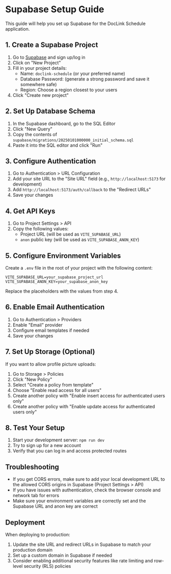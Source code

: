 # Supabase Setup Guide

This guide will help you set up Supabase for the DocLink Schedule application.

## 1. Create a Supabase Project

1. Go to [Supabase](https://supabase.com/) and sign up/log in
2. Click on "New Project"
3. Fill in your project details:
   - Name: `doclink-schedule` (or your preferred name)
   - Database Password: (generate a strong password and save it somewhere safe)
   - Region: Choose a region closest to your users
4. Click "Create new project"

## 2. Set Up Database Schema

1. In the Supabase dashboard, go to the SQL Editor
2. Click "New Query"
3. Copy the contents of `supabase/migrations/20250101000000_initial_schema.sql`
4. Paste it into the SQL editor and click "Run"

## 3. Configure Authentication

1. Go to Authentication > URL Configuration
2. Add your site URL to the "Site URL" field (e.g., `http://localhost:5173` for development)
3. Add `http://localhost:5173/auth/callback` to the "Redirect URLs"
4. Save your changes

## 4. Get API Keys

1. Go to Project Settings > API
2. Copy the following values:
   - Project URL (will be used as `VITE_SUPABASE_URL`)
   - `anon` public key (will be used as `VITE_SUPABASE_ANON_KEY`)

## 5. Configure Environment Variables

Create a `.env` file in the root of your project with the following content:

```env
VITE_SUPABASE_URL=your_supabase_project_url
VITE_SUPABASE_ANON_KEY=your_supabase_anon_key
```

Replace the placeholders with the values from step 4.

## 6. Enable Email Authentication

1. Go to Authentication > Providers
2. Enable "Email" provider
3. Configure email templates if needed
4. Save your changes

## 7. Set Up Storage (Optional)

If you want to allow profile picture uploads:

1. Go to Storage > Policies
2. Click "New Policy"
3. Select "Create a policy from template"
4. Choose "Enable read access for all users"
5. Create another policy with "Enable insert access for authenticated users only"
6. Create another policy with "Enable update access for authenticated users only"

## 8. Test Your Setup

1. Start your development server: `npm run dev`
2. Try to sign up for a new account
3. Verify that you can log in and access protected routes

## Troubleshooting

- If you get CORS errors, make sure to add your local development URL to the allowed CORS origins in Supabase (Project Settings > API)
- If you have issues with authentication, check the browser console and network tab for errors
- Make sure your environment variables are correctly set and the Supabase URL and anon key are correct

## Deployment

When deploying to production:

1. Update the site URL and redirect URLs in Supabase to match your production domain
2. Set up a custom domain in Supabase if needed
3. Consider enabling additional security features like rate limiting and row-level security (RLS) policies
